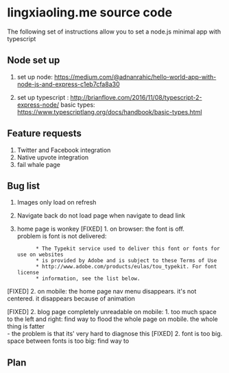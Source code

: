 # lingxiaoling.me source code #

The following set of instructions allow you to set a node.js minimal app
with typescript

## Node set up ##

1. set up node: https://medium.com/@adnanrahic/hello-world-app-with-node-js-and-express-c1eb7cfa8a30

2. set up typescript : http://brianflove.com/2016/11/08/typescript-2-express-node/
basic types: https://www.typescriptlang.org/docs/handbook/basic-types.html


## Feature requests ##

1. Twitter and Facebook integration
2. Native upvote integration
3. fail whale page

## Bug list ##

1. Images only load on refresh

2. Navigate back do not load page when navigate to dead link

3. home page is wonkey
[FIXED]		1. on browser: the font is off.           
		problem is font is not delivered:

			 * The Typekit service used to deliver this font or fonts for use on websites
			 * is provided by Adobe and is subject to these Terms of Use
			 * http://www.adobe.com/products/eulas/tou_typekit. For font license
			 * information, see the list below.
			 		
[FIXED]	2. on mobile: the home page nav menu disappears. it's not centered. it disappears because of animation 

<!-- the plan here is to completly rip out the existing blog template and replace it w/ ben-evans, because we know it looks ok on mobile -->
[FIXED]	2. blog page completely unreadable on mobile: 
		1. too much space to the left and right: find way to flood the whole page on mobile. the whole thing is fatter 	
			- the problem is that its' very hard to diagnose this
[FIXED] 2. font is too big. space between fonts is too big: find way to 


## Plan ##









